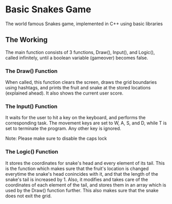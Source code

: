 # Basic Snakes Game
The world famous Snakes game, implemented in C++ using basic libraries

## The Working
The main function consists of 3 functions, Draw(), Input(), and Logic(), called infinitely, until a boolean variable (gameover) becomes false.

### The Draw() Function
When called, this function clears the screen, draws the grid boundaries using hashtags, and prints the fruit and snake at the stored locations (explained ahead). It also shows the current user score.

### The Input() Function
It waits for the user to hit a key on the keyboard, and performs the corresponding task. The movement keys are set to W, A, S, and D, while T is set to terminate the program. Any other key is ignored.

Note: Please make sure to disable the caps lock

### The Logic() Function
It stores the coordinates for snake's head and every element of its tail. This is the function which makes sure that the fruit's location is changed everytime the snake's head conincides with it, and that the length of the snake's tail is increased by 1. Also, it modifies and takes care of the coordinates of each element of the tail, and stores them in an array which is used by the Draw() function further. This also makes sure that the snake does not exit the grid.
